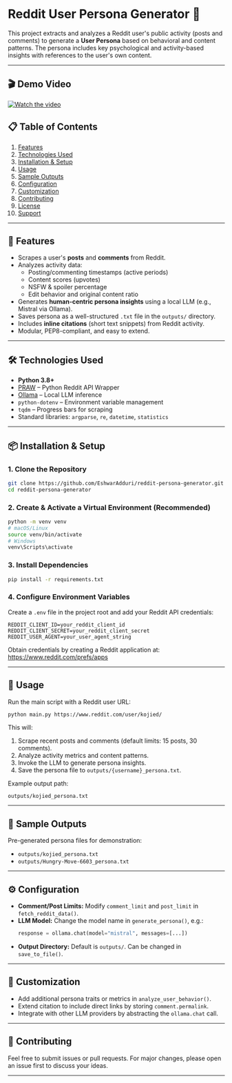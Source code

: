 # Reddit User Persona Generator 🧠

This project extracts and analyzes a Reddit user's public activity (posts and comments) to generate a **User Persona** based on behavioral and content patterns. The persona includes key psychological and activity-based insights with references to the user's own content.

---
## 🎬 Demo Video

[![Watch the video](https://img.youtube.com/vi/-RW85a-uk7E/0.jpg)](https://www.youtube.com/watch?v=-RW85a-uk7E)

## 📋 Table of Contents

1. [Features](#-features)
2. [Technologies Used](#-technologies-used)
3. [Installation & Setup](#-installation--setup)
4. [Usage](#-usage)
5. [Sample Outputs](#-sample-outputs)
6. [Configuration](#-configuration)
7. [Customization](#-customization)
8. [Contributing](#-contributing)
9. [License](#-license)
10. [Support](#-support)

---

## 🚀 Features

- Scrapes a user's **posts** and **comments** from Reddit.
- Analyzes activity data:
  - Posting/commenting timestamps (active periods)
  - Content scores (upvotes)
  - NSFW & spoiler percentage
  - Edit behavior and original content ratio
- Generates **human-centric persona insights** using a local LLM (e.g., Mistral via Ollama).
- Saves persona as a well-structured `.txt` file in the `outputs/` directory.
- Includes **inline citations** (short text snippets) from Reddit activity.
- Modular, PEP8-compliant, and easy to extend.

---

## 🛠️ Technologies Used

- **Python 3.8+**
- [PRAW](https://praw.readthedocs.io/) – Python Reddit API Wrapper
- [Ollama](https://ollama.com/) – Local LLM inference
- `python-dotenv` – Environment variable management
- `tqdm` – Progress bars for scraping
- Standard libraries: `argparse`, `re`, `datetime`, `statistics`

---

## 📦 Installation & Setup

### 1. Clone the Repository

```bash
git clone https://github.com/EshwarAdduri/reddit-persona-generator.git
cd reddit-persona-generator
```

### 2. Create & Activate a Virtual Environment (Recommended)

```bash
python -m venv venv
# macOS/Linux
source venv/bin/activate
# Windows
venv\Scripts\activate
```

### 3. Install Dependencies

```bash
pip install -r requirements.txt
```

### 4. Configure Environment Variables

Create a `.env` file in the project root and add your Reddit API credentials:

```env
REDDIT_CLIENT_ID=your_reddit_client_id
REDDIT_CLIENT_SECRET=your_reddit_client_secret
REDDIT_USER_AGENT=your_user_agent_string
```

Obtain credentials by creating a Reddit application at: https://www.reddit.com/prefs/apps

---

## 🧪 Usage

Run the main script with a Reddit user URL:

```bash
python main.py https://www.reddit.com/user/kojied/
```

This will:

1. Scrape recent posts and comments (default limits: 15 posts, 30 comments).
2. Analyze activity metrics and content patterns.
3. Invoke the LLM to generate persona insights.
4. Save the persona file to `outputs/{username}_persona.txt`.

Example output path:

```
outputs/kojied_persona.txt
```

---

## 📝 Sample Outputs

Pre-generated persona files for demonstration:

- `outputs/kojied_persona.txt`
- `outputs/Hungry-Move-6603_persona.txt`

---

## ⚙️ Configuration

- **Comment/Post Limits:** Modify `comment_limit` and `post_limit` in `fetch_reddit_data()`.
- **LLM Model:** Change the model name in `generate_persona()`, e.g.:
  ```python
  response = ollama.chat(model="mistral", messages=[...])
  ```
- **Output Directory:** Default is `outputs/`. Can be changed in `save_to_file()`.

---

## 🎨 Customization

- Add additional persona traits or metrics in `analyze_user_behavior()`.
- Extend citation to include direct links by storing `comment.permalink`.
- Integrate with other LLM providers by abstracting the `ollama.chat` call.

---

## 🤝 Contributing

Feel free to submit issues or pull requests. For major changes, please open an issue first to discuss your ideas.

---
